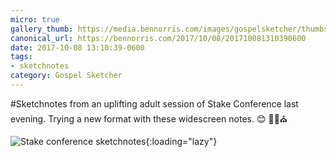 ```yaml
---
micro: true
gallery_thumb: https://media.bennorris.com/images/gospelsketcher/thumbs/oct-17-stake-conference-01.jpg
canonical_url: https://bennorris.com/2017/10/08/201710081310390600
date: 2017-10-08 13:10:39-0600
tags:
- sketchnotes
category: Gospel Sketcher
---
```


#Sketchnotes from an uplifting adult session of Stake Conference last evening. Trying a new format with these widescreen notes. 😊 ✍🏼⛪️

![Stake conference sketchnotes](https://media.bennorris.com/images/gospelsketcher/general/oct-17-stake-conference-01.jpg){:loading="lazy"}